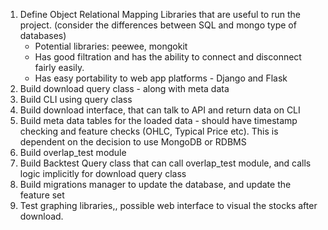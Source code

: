 1. Define Object Relational Mapping Libraries that are useful to run the project. (consider the differences between SQL and mongo type of databases)
   - Potential libraries: peewee, mongokit
   - Has good filtration and has the ability to connect and disconnect fairly easily. 
   - Has easy portability to web app platforms - Django and Flask
2. Build download query class - along with meta data
3. Build CLI using query class
4. Build download interface, that can talk to API and return data on CLI
5. Build meta data tables for the loaded data - should have timestamp checking and feature checks (OHLC, Typical Price etc). This is dependent on the decision to use MongoDB or RDBMS
6. Build overlap_test module 
7. Build Backtest Query class that can call overlap_test module, and calls logic implicitly for download query class
8. Build migrations manager to update the database, and update the feature set
9. Test graphing libraries,, possible web interface to visual the stocks after download. 